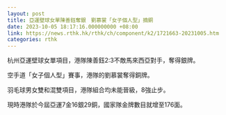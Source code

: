 ```yaml
---
layout: post
title: 亞運壁球女單陳善鈺奪銀　劉慕裳「女子個人型」摘銅
date: 2023-10-05 18:17:16.000000000 +08:00
link: https://news.rthk.hk/rthk/ch/component/k2/1721663-20231005.htm
categories: rthk
---
```


杭州亞運壁球女單項目，港隊陳善鈺2:3不敵馬來西亞對手，奪得銀牌。

空手道「女子個人型」賽事，港隊的劉慕裳奪得銅牌。

羽毛球男女雙和混雙項目，港隊組合均未能晉級，8強止步。

現時港隊於今屆亞運7金16銀29銅，國家隊金牌數目就增至176面。
